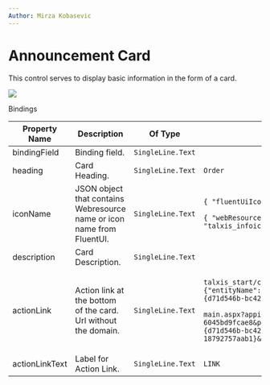 ```yaml
---
Author: Mirza Kobasevic
---
```

# Announcement Card

This control serves to display basic information in the form of a card.

<img src='/.attachments/applications/controls/announcementcard.png'  />


Bindings

<table>
  <thead>
    <tr>
      <th>Property Name</th>
      <th>Description</th>
      <th>Of Type</th>
      <th>Input</th>
      <th>Usage</th>
      <th>Required</th>
    </tr>
  </thead>
  <tbody>
    <tr>
      <td>bindingField</td>
      <td>Binding field.</td>
      <td><code>SingleLine.Text</code></td>
      <td></td>
      <td><code>bound</code></td>
      <td><code>true</code></td>
    </tr>
    <tr>
      <td>heading</td>
      <td>Card Heading.</td>
      <td><code>SingleLine.Text</code></td>
      <td><code>Order</code></td>
      <td><code>input</code></td>
      <td><code>false</code></td>
    </tr>
    <tr>
      <td>iconName</td>
      <td>JSON object that contains Webresource name or icon name from FluentUI.</td>
      <td><code>SingleLine.Text</code></td>
      <td>
        <p><code>{ "fluentUiIconName": "LineChart" }</code></p>
        <p><code>{ "webResourceName": "talxis_infoicon.svg" }</code></p>
      </td>
      <td><code>input</code></td>
      <td><code>false</code></td>
    </tr>
    <tr>
      <td>description</td>
      <td>Card Description.</td>
      <td><code>SingleLine.Text</code></td>
      <td></td>
      <td><code>input</code></td>
      <td><code>false</code></td>
    </tr>
    <tr>
      <td>actionLink</td>
      <td>Action link at the bottom of the card. Url without the domain.</td>
      <td><code>SingleLine.Text</code></td>
      <td>
        <p><code>talxis_start/control/view?data={"entityName":"account","viewId":"{d71d546b-bc42-405b-9238-18792757aab1}"}</code></p>
        <p><code>main.aspx?appid=07bc5f7b-b043-ef11-bfe2-6045bd9fcae8&pagetype=entitylist&viewid={d71d546b-bc42-405b-9238-18792757aab1}&etn=account</code></p>
      </td>
      <td><code>input</code></td>
      <td><code>false</code></td>
    </tr>
    <tr>
      <td>actionLinkText</td>
      <td>Label for Action Link.</td>
      <td><code>SingleLine.Text</code></td>
      <td><code>LINK</code></td>
      <td><code>input</code></td>
      <td><code>false</code></td>
    </tr>
  </tbody>
</table>


